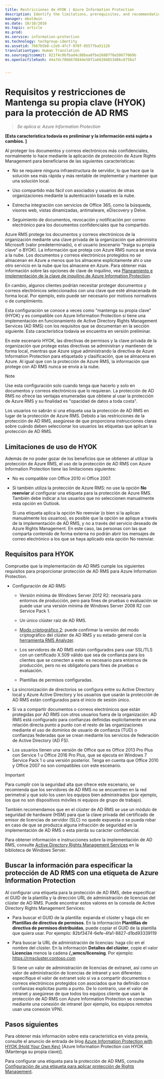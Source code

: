 ```yaml
---
title: Restricciones de HYOK | Azure Information Protection
description: Identify the limitations, prerequisites, and recommendations if you select AD RMS protection with Azure Information Protection. This solution is sometimes referred to as "hold your own key" (HYOK).
manager: mbaldwin
ms.date: 10/10/2016
ms.topic: article
ms.prod: 
ms.service: information-protection
ms.technology: techgroup-identity
ms.assetid: 7667b5b0-c2e9-4fcf-970f-05577ba51126
translationtype: Human Translation
ms.sourcegitcommit: 821f4c0bfbad4c88bea0fbe26807f8e50677069b
ms.openlocfilehash: 44a7dc786b678844e58f2a60204853d86c8750a7


---
```


# Requisitos y restricciones de Mantenga su propia clave (HYOK) para la protección de AD RMS

>*Se aplica a: Azure Information Protection*

**[Esta característica todavía es preliminar y la información está sujeta a cambios. ]**

Al proteger los documentos y correos electrónicos más confidenciales, normalmente lo hace mediante la aplicación de protección de Azure Rights Management para beneficiarse de las siguientes características:

- No se requiere ninguna infraestructura de servidor, lo que hace que la solución sea más rápida y más rentable de implementar y mantener que una solución local.

- Uso compartido más fácil con asociados y usuarios de otras organizaciones mediante la autenticación basada en la nube.

- Estrecha integración con servicios de Office 365, como la búsqueda, visores web, vistas dinamizadas, antimalware, eDiscovery y Delve.

- Seguimiento de documentos, revocación y notificación por correo electrónico para los documentos confidenciales que ha compartido.

Azure RMS protege los documentos y correos electrónicos de la organización mediante una clave privada de la organización que administra Microsoft (valor predeterminado), o el usuario (escenario "traiga su propia clave" o BYOK). La información que proteja con Azure RMS nunca se envía a la nube. Los documentos y correos electrónicos protegidos no se almacenan en Azure a menos que los almacene explícitamente ahí o use otro servicio en la nube que los almacene en Azure. Para obtener más información sobre las opciones de clave de inquilino, vea [Planeamiento e implementación de la clave de inquilino de Azure Information Protection](../plan-design/plan-implement-tenant-key.md). 

En cambio, algunos clientes podrían necesitar proteger documentos y correos electrónicos seleccionados con una clave que esté almacenada de forma local. Por ejemplo, esto puede ser necesario por motivos normativos o de cumplimiento. 

Esta configuración se conoce a veces como "mantenga su propia clave" (HYOK) y es compatible con Azure Information Protection si tiene una implementación en funcionamiento de Active Directory Rights Management Services (AD RMS) con los requisitos que se documentan en la sección siguiente. Esta característica todavía se encuentra en versión preliminar.

En este escenario HYOK, las directivas de permisos y la clave privada de la organización que protege estas directivas se administran y mantienen de forma local, mientras que Azure sigue administrando la directiva de Azure Information Protection para etiquetado y clasificación, que se almacena en Azure. Al igual que con la protección de Azure RMS, la información que protege con AD RMS nunca se envía a la nube.

> [!NOTE]
> Use esta configuración solo cuando tenga que hacerlo y solo en documentos y correos electrónicos que lo requieran. La protección de AD RMS no ofrece las ventajas enumeradas que obtiene al usar la protección de Azure RMS y su finalidad es "opacidad de datos a toda costa".

Los usuarios no sabrán si una etiqueta usa la protección de AD RMS en lugar de la protección de Azure RMS. Debido a las restricciones de la protección de AD RMS, asegúrese de que proporciona instrucciones claras sobre cuándo deben seleccionar los usuarios las etiquetas que aplican la protección de AD RMS.

## Limitaciones de uso de HYOK

Además de no poder gozar de los beneficios que se obtienen al utilizar la protección de Azure RMS, el uso de la protección de AD RMS con Azure Information Protection tiene las limitaciones siguientes:

- No es compatible con Office 2010 ni Office 2007.

- Si también utiliza la protección de Azure RMS: no use la opción **No reenviar** al configurar una etiqueta para la protección de Azure RMS. También debe indicar a los usuarios que no seleccionen manualmente esta opción en Outlook. 

    Si una etiqueta aplica la opción No reenviar (o bien si la aplican manualmente los usuarios), es posible que la opción se aplique a través de la implementación de AD RMS, y no a través del servicio deseado de Azure Rights Management. En este caso, las personas con las que comparta contenido de forma externa no podrán abrir los mensajes de correo electrónico a los que se haya aplicado esta opción No reenviar.

## Requisitos para HYOK

Compruebe que la implementación de AD RMS cumple los siguientes requisitos para proporcionar protección de AD RMS para Azure Information Protection.

- Configuración de AD RMS:
    
    - Versión mínima de Windows Server 2012 R2: necesaria para entornos de producción, pero para fines de pruebas o evaluación se puede usar una versión mínima de Windows Server 2008 R2 con Service Pack 1.
    
    - Un único clúster raíz de AD RMS.
    
    - [Modo criptográfico 2](https://technet.microsoft.com/library/hh867439.aspx): puede confirmar la versión del modo criptográfico del clúster de AD RMS y su estado general con la [herramienta RMS Analyzer](https://www.microsoft.com/en-us/download/details.aspx?id=46437).   
    
    - Los servidores de AD RMS están configurados para usar SSL/TLS con un certificado X.509 válido que sea de confianza para los clientes que se conecten a este: es necesario para entornos de producción, pero no es obligatorio para fines de pruebas o evaluación.
    
    - Plantillas de permisos configuradas.

- La sincronización de directorios se configura entre su Active Directory local y Azure Active Directory y los usuarios que usarán la protección de AD RMS están configurados para el inicio de sesión único.

- Si va a compartir documentos o correos electrónicos que están protegidas por AD RMS con otros usuarios fuera de la organización: AD RMS está configurado para confianzas definidas explícitamente en una relación directa punto a punto con el resto de las organizaciones mediante el uso de dominios de usuario de confianza (TUD) o confianzas federadas que se crean mediante los servicios de federación de Active Directory (AD FS).

- Los usuarios tienen una versión de Office que es Office 2013 Pro Plus con Service 1 u Office 2016 Pro Plus, que se ejecuta en Windows 7 Service Pack 1 o una versión posterior. Tenga en cuenta que Office 2010 y Office 2007 no son compatibles con este escenario.

> [!IMPORTANT]
> Para cumplir con la seguridad alta que ofrece este escenario, se recomienda que los servidores de AD RMS no se encuentren en la red perimetral y que solo los usen los equipos bien administrados (por ejemplo, los que no son dispositivos móviles ni equipos de grupo de trabajo). 
> 
> También recomendamos que en el clúster de AD RMS se use un módulo de seguridad de hardware (HSM) para que la clave privada del certificado de emisor de licencias de servidor (SLC) no quede expuesta o se pueda robar en caso de que se produzca alguna infracción de seguridad en la implementación de AD RMS o esta pierda su carácter confidencial. 

Para obtener información e instrucciones sobre la implementación de AD RMS, consulte [Active Directory Rights Management Services](https://technet.microsoft.com/library/hh831364.aspx) en la biblioteca de Windows Server. 


## Buscar la información para especificar la protección de AD RMS con una etiqueta de Azure Information Protection

Al configurar una etiqueta para la protección de AD RMS, debe especificar el GUID de la plantilla y la dirección URL de administración de licencias del clúster de AD RMS. Puede encontrar estos valores en la consola de Active Directory Rights Management Services:

- Para buscar el GUID de la plantilla: expanda el clúster y haga clic en **Plantillas de directiva de permisos**. En la información **Plantillas de directiva de permisos distribuidas**, puede copiar el GUID de la plantilla que quiera usar. Por ejemplo: 82bf3474-6efe-4fa1-8827-d1bd93339119

- Para buscar la URL de administración de licencias: haga clic en el nombre del clúster. En la información **Detalles del clúster**, copie el valor **Licencias** menos la cadena **/_wmcs/licensing**. Por ejemplo: https://rmscluster.contoso.com 
    
    Si tiene un valor de administración de licencias de extranet, así como un valor de administración de licencias de intranet y son diferentes: especifique el valor de extranet solo si va a compartir documentos o correos electrónicos protegidos con asociados que ha definido con confianzas explícitas punto a punto. De lo contrario, use el valor de intranet y asegúrese de que todos los equipos cliente que usan la protección de AD RMS con Azure Information Protection se conectan mediante una conexión de intranet (por ejemplo, los equipos remotos usan una conexión VPN).

## Pasos siguientes

Para obtener más información sobre esta característica en vista previa, consulte el anuncio de entrada de blog [Azure Information Protection with HYOK (Hold Your Own Key)](https://blogs.technet.microsoft.com/enterprisemobility/2016/08/10/azure-information-protection-with-hyok-hold-your-own-key/) [Azure Information Protection con HYOK (Mantenga su propia clave)].

Para configurar una etiqueta para la protección de AD RMS, consulte [Configuración de una etiqueta para aplicar protección de Rights Management](../deploy-use/configure-policy-protection.md). 



<!--HONumber=Oct16_HO2-->


